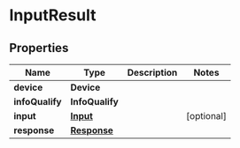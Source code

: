 

# InputResult


## Properties

| Name | Type | Description | Notes |
|------------ | ------------- | ------------- | -------------|
|**device** | **Device** |  |  |
|**infoQualify** | **InfoQualify** |  |  |
|**input** | [**Input**](Input.md) |  |  [optional] |
|**response** | [**Response**](Response.md) |  |  |



